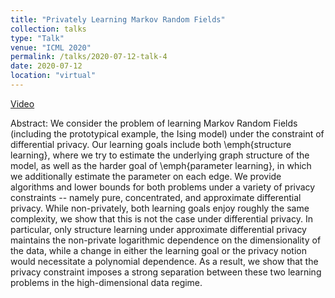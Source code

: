 ```yaml
---
title: "Privately Learning Markov Random Fields"
collection: talks
type: "Talk"
venue: "ICML 2020"
permalink: /talks/2020-07-12-talk-4
date: 2020-07-12
location: "virtual"
---
```


[Video](https://papertalk.org/papertalks/5712)

Abstract: We consider the problem of learning Markov Random Fields (including the prototypical example, the Ising model) under the constraint of differential privacy. Our learning goals include both \emph{structure learning}, where we try to estimate the underlying graph structure of the model, as well as the harder goal of \emph{parameter learning}, in which we additionally estimate the parameter on each edge. We provide algorithms and lower bounds for both problems under a variety of privacy constraints -- namely pure, concentrated, and approximate differential privacy. While non-privately, both learning goals enjoy roughly the same complexity, we show that this is not the case under differential privacy. In particular, only structure learning under approximate differential privacy maintains the non-private logarithmic dependence on the dimensionality of the data, while a change in either the learning goal or the privacy notion would necessitate a polynomial dependence. As a result, we show that the privacy constraint imposes a strong separation between these two learning problems in the high-dimensional data regime.
